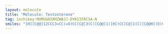 ```yaml
---
layout: molecule
title: "Molecule: Testosterone"
tag: inchikey:MUMGGOZAMZWBJJ-DYKIIFRCSA-N
smiles: "[H][C@@]12CCC3=CC(=O)CC[C@]3(C)[C@@]1([H])CC[C@]1(C)[C@@H](O)CC[C@@]21[H]"
---
```

